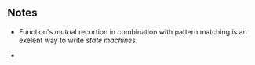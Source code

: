 ## Notes

- Function's mutual recurtion in combination with pattern matching
  is an exelent way to write _state machines_.

- 